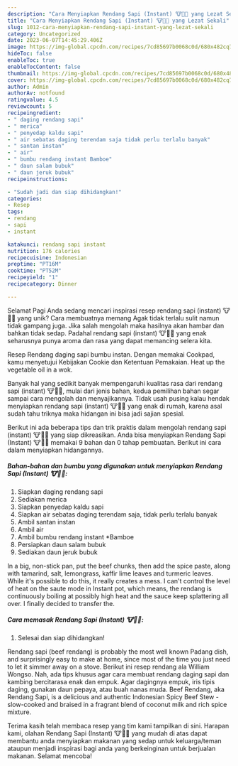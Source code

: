 ```yaml
---
description: "Cara Menyiapkan Rendang Sapi (Instant) 🐮🍴🤎 yang Lezat Sekali"
title: "Cara Menyiapkan Rendang Sapi (Instant) 🐮🍴🤎 yang Lezat Sekali"
slug: 1012-cara-menyiapkan-rendang-sapi-instant-yang-lezat-sekali
category: Uncategorized
date: 2023-06-07T14:45:29.406Z
image: https://img-global.cpcdn.com/recipes/7cd85697b0068c0d/680x482cq70/rendang-sapi-instant-foto-resep-utama.jpg
hideToc: false
enableToc: true
enableTocContent: false
thumbnail: https://img-global.cpcdn.com/recipes/7cd85697b0068c0d/680x482cq70/rendang-sapi-instant-foto-resep-utama.jpg
cover: https://img-global.cpcdn.com/recipes/7cd85697b0068c0d/680x482cq70/rendang-sapi-instant-foto-resep-utama.jpg
author: Admin
authorAv: notfound
ratingvalue: 4.5
reviewcount: 5
recipeingredient:
- " daging rendang sapi"
- " merica"
- " penyedap kaldu sapi"
- " air sebatas daging terendam saja tidak perlu terlalu banyak"
- " santan instan"
- " air"
- " bumbu rendang instant Bamboe"
- " daun salam bubuk"
- " daun jeruk bubuk"
recipeinstructions:

- "Sudah jadi dan siap dihidangkan!"
categories:
- Resep
tags:
- rendang
- sapi
- instant

katakunci: rendang sapi instant 
nutrition: 176 calories
recipecuisine: Indonesian
preptime: "PT16M"
cooktime: "PT52M"
recipeyield: "1"
recipecategory: Dinner

---
```



Selamat Pagi Anda sedang mencari inspirasi resep rendang sapi (instant) 🐮🍴🤎 yang unik? Cara membuatnya memang Agak tidak terlalu sulit namun tidak gampang juga. Jika salah mengolah maka hasilnya akan hambar dan bahkan tidak sedap. Padahal rendang sapi (instant) 🐮🍴🤎 yang enak seharusnya punya aroma dan rasa yang dapat memancing selera kita.


Resep Rendang daging sapi bumbu instan. Dengan memakai Cookpad, kamu menyetujui Kebijakan Cookie dan Ketentuan Pemakaian. Heat up the vegetable oil in a wok.

Banyak hal yang sedikit banyak mempengaruhi kualitas rasa dari rendang sapi (instant) 🐮🍴🤎, mulai dari jenis bahan, kedua pemilihan bahan segar sampai cara mengolah dan menyajikannya. Tidak usah pusing kalau hendak menyiapkan rendang sapi (instant) 🐮🍴🤎 yang enak di rumah, karena asal sudah tahu triknya maka hidangan ini bisa jadi sajian spesial.


Berikut ini ada beberapa tips dan trik praktis dalam mengolah rendang sapi (instant) 🐮🍴🤎 yang siap dikreasikan. Anda bisa menyiapkan Rendang Sapi (Instant) 🐮🍴🤎 memakai 9 bahan dan 0 tahap pembuatan. Berikut ini cara dalam menyiapkan hidangannya.

<!--inarticleads1-->

##### Bahan-bahan dan bumbu yang digunakan untuk menyiapkan Rendang Sapi (Instant) 🐮🍴🤎:

1. Siapkan  daging rendang sapi
1. Sediakan  merica
1. Siapkan  penyedap kaldu sapi
1. Siapkan  air sebatas daging terendam saja, tidak perlu terlalu banyak
1. Ambil  santan instan
1. Ambil  air
1. Ambil  bumbu rendang instant *Bamboe
1. Persiapkan  daun salam bubuk
1. Sediakan  daun jeruk bubuk


In a big, non-stick pan, put the beef chunks, then add the spice paste, along with tamarind, salt, lemongrass, kaffir lime leaves and turmeric leaves. While it&#39;s possible to do this, it really creates a mess. I can&#39;t control the level of heat on the saute mode in Instant pot, which means, the rendang is continuously boiling at possibly high heat and the sauce keep splattering all over. I finally decided to transfer the. 

<!--inarticleads2-->

##### Cara memasak Rendang Sapi (Instant) 🐮🍴🤎:


1. Selesai dan siap dihidangkan!

Rendang sapi (beef rendang) is probably the most well known Padang dish, and surprisingly easy to make at home, since most of the time you just need to let it simmer away on a stove. Berikut ini resep rendang ala William Wongso. Nah, ada tips khusus agar cara membuat rendang daging sapi dan kambing bercitarasa enak dan empuk. Agar dagingnya empuk, iris tipis daging, gunakan daun pepaya, atau buah nanas muda. Beef Rendang, aka Rendang Sapi, is a delicious and authentic Indonesian Spicy Beef Stew - slow-cooked and braised in a fragrant blend of coconut milk and rich spice mixture. 

Terima kasih telah membaca resep yang tim kami tampilkan di sini. Harapan kami, olahan Rendang Sapi (Instant) 🐮🍴🤎 yang mudah di atas dapat membantu anda menyiapkan makanan yang sedap untuk keluarga/teman ataupun menjadi inspirasi bagi anda yang berkeinginan untuk berjualan makanan. Selamat mencoba!
